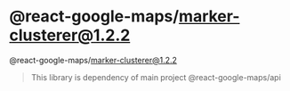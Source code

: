 # @react-google-maps/marker-clusterer@1.2.2

@react-google-maps/marker-clusterer@1.2.2

> This library is dependency of main project @react-google-maps/api
